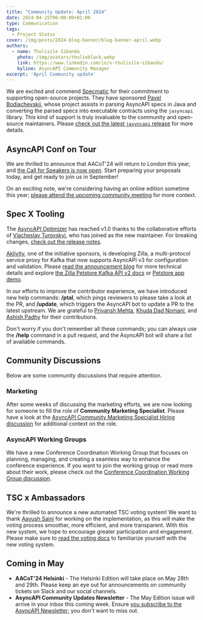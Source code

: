 ```yaml
---
title: "Community Update: April 2024"
date: 2024-04-25T06:00:00+01:00
type: Communication
tags:
  - Project Status
cover: /img/posts/2024-blog-banner/blog-banner-april.webp
authors:
  - name: Thulisile Sibanda
    photo: /img/avatars/thulieblack.webp
    link: https://www.linkedin.com/in/v-thulisile-sibanda/
    byline: AsyncAPI Community Manager
excerpt: 'April Community update'
---
```


We are excited and commend [Specmatic](https://specmatic.in/) for their commitment to supporting open-source projects. They have sponsored [Pavel Bodiachevskii](https://www.linkedin.com/in/pavel-bo/), whose project assists in parsing AsyncAPI specs in Java and converting the parsed specs into executable contracts using the `jasyncapi` library. This kind of support is truly invaluable to the community and open-source maintainers. Please [check out the latest `jasyncapi` release](https://github.com/asyncapi/jasyncapi/releases/tag/1.0.0-RC) for more details.

## AsyncAPI Conf on Tour

We are thrilled to announce that AACoT'24 will return to London this year, and [the Call for Speakers is now open](https://conference.asyncapi.com/venue/London). Start preparing your proposals today, and get ready to join us in September!

On an exciting note, we're considering having an online edition sometime this year; [please attend the upcoming community meeting](https://github.com/asyncapi/community/issues/1184) for more context.


## Spec X Tooling
The [AsyncAPI Optimizer](https://github.com/asyncapi/optimizer) has reached v1.0 thanks to the collaborative efforts of [Viacheslav Turovskyi](https://github.com/aeworxet), who has joined as the new maintainer. For breaking changes, [check out the release notes](https://github.com/asyncapi/optimizer/releases/tag/v1.0.0).

[Aklivity](https://www.aklivity.io/), one of the initiative sponsors, is developing Zilla, a multi-protocol service proxy for Kafka that now supports AsyncAPI v3 for configuration and validation. Please [read the announcement blog](https://www.aklivity.io/post/announcing-openapi-and-asyncapi-support-in-zilla) for more technical details and explore [the Zilla Petstore Kafka API v2 docs](https://tinyurl.com/zilla-petstore-kafka-v2) or [Petstore app demo](https://github.com/aklivity/zilla-demos/blob/main/petstore/README.md).

In our efforts to improve the contributor experience, we have introduced new help commands: **/ptal**, which pings reviewers to please take a look at the PR, and **/update**, which triggers the AsyncAPI bot to update a PR to the latest upstream. We are grateful to [Priyansh Mehta](https://github.com/Priyansh61), [Khuda Dad Nomani](https://www.linkedin.com/in/khudadadnomani), and [Ashish Padhy](https://www.linkedin.com/in/ashish-padhy3023) for their contributions.

Don't worry if you don't remember all these commands; you can always use the **/help** command in a pull request, and the AsyncAPI bot will share a list of available commands.

## Community Discussions
Below are some community discussions that require attention.

### Marketing
After some weeks of discussing the marketing efforts, we are now looking for someone to fill the role of **Community Marketing Specialist**. Please have a look at the [AsyncAPI Community Marketing Specialist Hiring discussion](https://github.com/orgs/asyncapi/discussions/1176) for additional context on the role.

### AsyncAPI Working Groups
We have a new Conference Coordination Working Group that focuses on planning, managing, and creating a seamless way to enhance the conference experience. If you want to join the working group or read more about their work, please check out the [Conference Coordination Working Group discussion](https://github.com/orgs/asyncapi/discussions/1170).

## TSC x Ambassadors
We're thrilled to announce a new automated TSC voting system! We want to thank [Aayush Saini](https://github.com/AayushSaini101) for working on the implementation, as this will make the voting process smoother, more efficient, and more transparent. With this new system, we hope to encourage greater participation and engagement. Please make sure to [read the voting docs](https://github.com/asyncapi/community/blob/master/voting.md) to familiarize yourself with the new voting system.

## Coming in May
- **AACoT'24 Helsinki** - The Helsinki Edition will take place on May 28th and 29th. Please keep an eye out for announcements on community tickets on Slack and our social channels.
- **AsyncAPI Community Updates Newsletter** - The May Edition issue will arrive in your inbox this coming week. Ensure [you subscribe to the AsyncAPI Newsletter](https://www.asyncapi.com/newsletter); you don't want to miss out.
